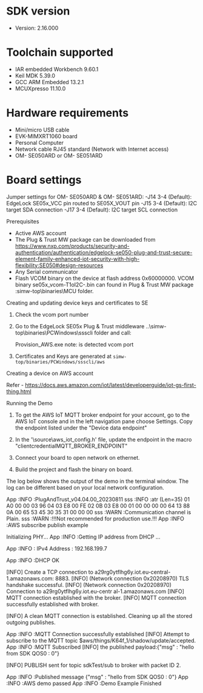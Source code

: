 
SDK version
===========
- Version: 2.16.000

Toolchain supported
===================
- IAR embedded Workbench  9.60.1
- Keil MDK  5.39.0
- GCC ARM Embedded  13.2.1
- MCUXpresso  11.10.0

Hardware requirements
=====================
- Mini/micro USB cable
- EVK-MIMXRT1060 board
- Personal Computer
- Network cable RJ45 standard (Network with Internet access)
- OM- SE050ARD or OM- SE051ARD

Board settings
==============
Jumper settings for OM- SE050ARD & OM- SE051ARD:
    -J14 3-4 (Default): EdgeLock SE05x_VCC pin routed to SE05X_VOUT pin
    -J15 3-4 (Default): I2C target SDA connection
    -J17 3-4 (Default): I2C target SCL connection

Prerequisites
- Active AWS account
- The Plug & Trust MW package can be downloaded from
https://www.nxp.com/products/security-and-authentication/authentication/edgelock-se050-plug-and-trust-secure-element-family-enhanced-iot-security-with-high-flexibility:SE050#design-resources
- Any Serial communicator
- Flash VCOM binary on the device at flash address 0x60000000. VCOM binary se05x_vcom-T1oI2C-<board>.bin can found in Plug & Trust MW package :simw-top\binaries\MCU folder.

Creating and updating device keys and certificates to SE

1. Check the vcom port number
2. Go to the EdgeLock SE05x Plug & Trust middleware ..\simw-top\binaries\PCWindows\ssscli folder and call:
   
    Provision_AWS.exe <COMxx>
    note: 
    <COMxx> is detected vcom port
3. Certificates and Keys are generated at `simw-top/binaries/PCWindows/ssscli/aws`

Creating a device on AWS account

Refer - https://docs.aws.amazon.com/iot/latest/developerguide/iot-gs-first-thing.html

Running the Demo

1. To get the AWS IoT MQTT broker endpoint for your account, go to the AWS IoT console and in the left navigation pane choose Settings. Copy the endpoint listed under the "Device data endpoint"

2. In the '<PROJECT>\source\aws_iot_config.h' file, update the endpoint in the macro "clientcredentialMQTT_BROKER_ENDPOINT"

3. Connect your board to open network on ethernet.

4. Build the project and flash the binary on board.

The log below shows the output of the demo in the terminal window. The log can be different based on your local network configuration.

App   :INFO :PlugAndTrust_v04.04.00_20230811
sss   :INFO :atr (Len=35)
                01 A0 00 00     03 96 04 03     E8 00 FE 02     0B 03 E8 00
                01 00 00 00     00 64 13 88     0A 00 65 53     45 30 35 31
                00 00 00
sss   :WARN :Communication channel is Plain.
sss   :WARN :!!!Not recommended for production use.!!!
App   :INFO :AWS subscribe publish example
 
 
Initializing PHY...
App   :INFO :Getting IP address from DHCP ...
 
App   :INFO :
IPv4 Address     : 192.168.199.7
 
App   :INFO :DHCP OK
 
[INFO] Create a TCP connection to a29rg0ytflhg6y.iot.eu-central-1.amazonaws.com:                                                                                                                                                             8883.
[INFO] (Network connection 0x20208970) TLS handshake successful.
[INFO] (Network connection 0x20208970) Connection to a29rg0ytflhg6y.iot.eu-centr                                                                                                                                                             al-1.amazonaws.com [INFO] MQTT connection established with the broker.
[INFO] MQTT connection successfully established with broker.
 
 
[INFO] A clean MQTT connection is established. Cleaning up all the stored outgoing publishes.
 
 
App   :INFO :MQTT Connection successfully established
[INFO] Attempt to subscribe to the MQTT topic $aws/things/K64f_1/shadow/update/accepted.
App   :INFO :MQTT Subscribed
[INFO] the published payload:{"msg" : "hello from SDK QOS0 : 0"}
 
[INFO] PUBLISH sent for topic sdkTest/sub to broker with packet ID 2.
 
 
App   :INFO :Published message {"msg" : "hello from SDK QOS0 : 0"}
App   :INFO :AWS demo passed
App   :INFO :Demo Example Finished

